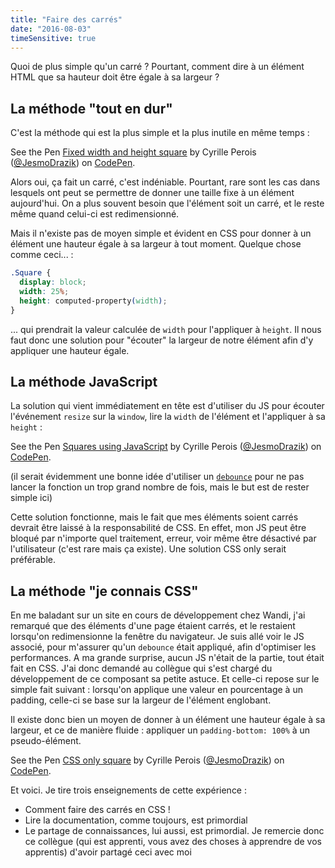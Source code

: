 ```yaml
---
title: "Faire des carrés"
date: "2016-08-03"
timeSensitive: true
---
```


Quoi de plus simple qu'un carré ? Pourtant, comment dire à un élément HTML que
sa hauteur doit être égale à sa largeur ?

## La méthode "tout en dur"

C'est la méthode qui est la plus simple et la plus inutile en même temps :

<p data-height="300" data-theme-id="15557" data-slug-hash="dXjrGm" data-default-tab="html,result" data-user="JesmoDrazik" data-embed-version="2" class="codepen">See the Pen <a href="http://codepen.io/JesmoDrazik/pen/dXjrGm/">Fixed width and height square</a> by Cyrille Perois (<a href="http://codepen.io/JesmoDrazik">@JesmoDrazik</a>) on <a href="http://codepen.io">CodePen</a>.</p>

Alors oui, ça fait un carré, c'est indéniable. Pourtant, rare sont les cas dans
lesquels ont peut se permettre de donner une taille fixe à un élément
aujourd'hui. On a plus souvent besoin que l'élément soit un carré, et le reste
même quand celui-ci est redimensionné.

Mais il n'existe pas de moyen simple et évident en CSS pour donner à un élément
une hauteur égale à sa largeur à tout moment. Quelque chose comme ceci... :

```css
.Square {
  display: block;
  width: 25%;
  height: computed-property(width);
}
```

... qui prendrait la valeur calculée de `width` pour l'appliquer à `height`. Il
nous faut donc une solution pour "écouter" la largeur de notre élément afin d'y
appliquer une hauteur égale.

## La méthode JavaScript

La solution qui vient immédiatement en tête est d'utiliser du JS pour écouter
l'événement `resize` sur la `window`, lire la `width` de l'élément et
l'appliquer à sa `height` :

<p data-height="300" data-theme-id="15557" data-slug-hash="mEjPPQ" data-default-tab="js,result" data-user="JesmoDrazik" data-embed-version="2" class="codepen">See the Pen <a href="http://codepen.io/JesmoDrazik/pen/mEjPPQ/">Squares using JavaScript</a> by Cyrille Perois (<a href="http://codepen.io/JesmoDrazik">@JesmoDrazik</a>) on <a href="http://codepen.io">CodePen</a>.</p>

(il serait évidemment une bonne idée d'utiliser un
[`debounce`](https://lodash.com/docs#debounce) pour ne pas lancer la fonction
un trop grand nombre de fois, mais le but est de rester simple ici)

Cette solution fonctionne, mais le fait que mes éléments soient carrés devrait
être laissé à la responsabilité de CSS. En effet, mon JS peut être bloqué par
n'importe quel traitement, erreur, voir même être désactivé par l'utilisateur
(c'est rare mais ça existe). Une solution CSS only serait préférable.

## La méthode "je connais CSS"

En me baladant sur un site en cours de développement chez Wandi, j'ai remarqué
que des éléments d'une page étaient carrés, et le restaient lorsqu'on
redimensionne la fenêtre du navigateur. Je suis allé voir le JS associé, pour
m'assurer qu'un `debounce` était appliqué, afin d'optimiser les performances.
A ma grande surprise, aucun JS n'était de la partie, tout était fait en CSS.
J'ai donc demandé au collègue qui s'est chargé du développement de ce composant
sa petite astuce. Et celle-ci repose sur le simple fait suivant : lorsqu'on
applique une valeur en pourcentage à un padding, celle-ci se base sur la
largeur de l'élément englobant.

Il existe donc bien un moyen de donner à un élément une hauteur égale à sa
largeur, et ce de manière fluide : appliquer un `padding-bottom: 100%` à un
pseudo-élément.

<p data-height="300" data-theme-id="15557" data-slug-hash="GqBoGd" data-default-tab="css,result" data-user="JesmoDrazik" data-embed-version="2" class="codepen">See the Pen <a href="http://codepen.io/JesmoDrazik/pen/GqBoGd/">CSS only square</a> by Cyrille Perois (<a href="http://codepen.io/JesmoDrazik">@JesmoDrazik</a>) on <a href="http://codepen.io">CodePen</a>.</p>
<script async src="//assets.codepen.io/assets/embed/ei.js"></script>

Et voici. Je tire trois enseignements de cette expérience :

* Comment faire des carrés en CSS !
* Lire la documentation, comme toujours, est primordial
* Le partage de connaissances, lui aussi, est primordial. Je remercie donc ce
  collègue (qui est apprenti, vous avez des choses à apprendre de vos apprentis)
  d'avoir partagé ceci avec moi
